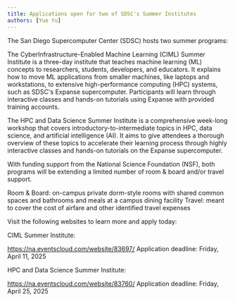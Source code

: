 ```yaml
---
title: Applications open for two of SDSC's Summer Institutes
authors: [Yue Yu]
---
```


The San Diego Supercomputer Center (SDSC) hosts two summer programs:

<!-- truncate -->

The CyberInfrastructure-Enabled Machine Learning (CIML) Summer Institute is a three-day institute that teaches machine learning (ML) concepts to researchers, students, developers, and educators. It explains how to move ML applications from smaller machines, like laptops and workstations, to extensive high-performance computing (HPC) systems, such as SDSC's Expanse supercomputer. Participants will learn through interactive classes and hands-on tutorials using Expanse with provided training accounts.

The HPC and Data Science Summer Institute is a comprehensive week-long workshop that covers introductory-to-intermediate topics in HPC, data science, and artificial intelligence (AI). It aims to give attendees a thorough overview of these topics to accelerate their learning process through highly interactive classes and hands-on tutorials on the Expanse supercomputer.

 
With funding support from the National Science Foundation (NSF), both programs will be extending a limited number of room & board and/or travel support.

Room & Board: on-campus private dorm-style rooms with shared common spaces and bathrooms and meals at a campus dining facility
Travel: meant to cover the cost of airfare and other identified travel expenses 
 
Visit the following websites to learn more and apply today:

 CIML Summer Institute:

https://na.eventscloud.com/website/83697/
Application deadline: Friday, April 11, 2025
 
HPC and Data Science Summer Institute:

https://na.eventscloud.com/website/83760/
Application deadline: Friday, April 25, 2025